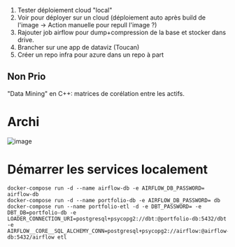 1. Tester déploiement cloud "local"
2. Voir pour déployer sur un cloud (déploiement auto après build de l'image -> Action manuelle pour repull l'image ?)
3. Rajouter job airflow pour dump+compression de la base et stocker dans drive.
4. Brancher sur une app de dataviz (Toucan)
5. Créer un repo infra pour azure dans un repo à part 

## Non Prio
"Data Mining" en C++: matrices de corélation entre les actifs.


# Archi
![image](https://user-images.githubusercontent.com/82377798/161422137-16dbaf16-9c8c-4489-b3c5-ec8ed6ee2d40.png)

# Démarrer les services localement
```
docker-compose run -d --name airflow-db -e AIRFLOW_DB_PASSWORD= airflow-db
docker-compose run -d --name portfolio-db -e AIRFLOW_DB_PASSWORD= db
docker-compose run --name portfolio-etl -d -e DBT_PASSWORD= -e DBT_DB=portfolio-db -e LOADER_CONNECTION_URI=postgresql+psycopg2://dbt:@portfolio-db:5432/dbt  -e AIRFLOW__CORE__SQL_ALCHEMY_CONN=postgresql+psycopg2://airflow:@airflow-db:5432/airflow etl

```
